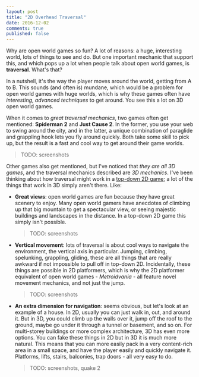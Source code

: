```yaml
---
layout: post
title: "2D Overhead Traversal"
date: 2016-12-02
comments: true
published: false
---
```


Why are open world games so fun? A lot of reasons: a huge, interesting world, lots of things to see and do. But one important mechanic that support this, and which pops up a lot when people talk about open world games, is **traversal**. What's that?

In a nutshell, it's the way the player moves around the world, getting from A to B. This sounds (and often is) mundane, which would be a problem for open world games with huge worlds, which is why these games often have *interesting*, *advanced techniques* to get around. You see this a lot on 3D open world games.

When it comes to *great traversal mechanics*, two games  often get mentioned: **Spiderman 2** and **Just Cause 2**. In the former, you use your web to swing around the city, and in the latter, a unique combination of paraglide and grappling hook lets you fly around quickly. Both take some skill to pick up, but the result is a fast and cool way to get around their game worlds.

> TODO: screenshots

Other games also get mentioned, but I've noticed that *they are all 3D games*, and the traversal mechanics described are *3D mechanics*. I've been thinking about how traversal might work in a [top-down 2D game](http://cxong.github.io/cdogs-sdl); a lot of the things that work in 3D simply aren't there. Like:

- **Great views**: open world games are fun because they have great scenery to enjoy. Many open world gamers have anecdotes of climbing up that big mountain to get a spectacular view, or seeing majestic buildings and landscapes in the distance. In a top-down 2D game this simply isn't possible.

  > TODO: screenshots

- **Vertical movement**: lots of traversal is about cool ways to navigate the environment, the vertical axis in particular. Jumping, climbing, spelunking, grappling, gliding, these are all things that are really awkward if not impossible to pull off in top-down 2D. Incidentally, these things are possible in 2D platformers, which is why the 2D platformer equivalent of open world games - *Metroidvania* - all feature novel movement mechanics, and not just the jump.

  > TODO: screenshots

- **An extra dimension for navigation**: seems obvious, but let's look at an example of a house. In 2D, usually you can just walk in, out, and around it. But in 3D, you could climb up the walls over it, jump off the roof to the ground, maybe go under it through a tunnel or basement, and so on. For multi-storey buildings or more complex architecture, 3D has even more options. You can fake these things in 2D but in 3D it is much more natural. This means that you can more easily pack in a very content-rich area in a small space, and have the player easily and quickly navigate it. Platforms, lifts, stairs, balconies, trap doors - all very easy to do.

  > TODO: screenshots, quake 2
